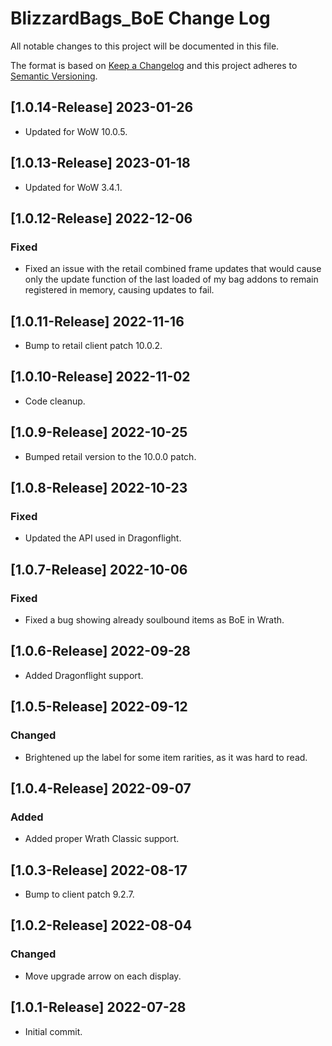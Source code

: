# BlizzardBags_BoE Change Log
All notable changes to this project will be documented in this file.

The format is based on [Keep a Changelog](http://keepachangelog.com/)
and this project adheres to [Semantic Versioning](http://semver.org/).

## [1.0.14-Release] 2023-01-26
- Updated for WoW 10.0.5.

## [1.0.13-Release] 2023-01-18
- Updated for WoW 3.4.1.

## [1.0.12-Release] 2022-12-06
### Fixed
- Fixed an issue with the retail combined frame updates that would cause only the update function of the last loaded of my bag addons to remain registered in memory, causing updates to fail.

## [1.0.11-Release] 2022-11-16
- Bump to retail client patch 10.0.2.

## [1.0.10-Release] 2022-11-02
- Code cleanup.

## [1.0.9-Release] 2022-10-25
- Bumped retail version to the 10.0.0 patch.

## [1.0.8-Release] 2022-10-23
### Fixed
- Updated the API used in Dragonflight.

## [1.0.7-Release] 2022-10-06
### Fixed
- Fixed a bug showing already soulbound items as BoE in Wrath.

## [1.0.6-Release] 2022-09-28
- Added Dragonflight support.

## [1.0.5-Release] 2022-09-12
### Changed
- Brightened up the label for some item rarities, as it was hard to read.

## [1.0.4-Release] 2022-09-07
### Added
- Added proper Wrath Classic support.

## [1.0.3-Release] 2022-08-17
- Bump to client patch 9.2.7.

## [1.0.2-Release] 2022-08-04
### Changed
- Move upgrade arrow on each display.

## [1.0.1-Release] 2022-07-28
- Initial commit.

